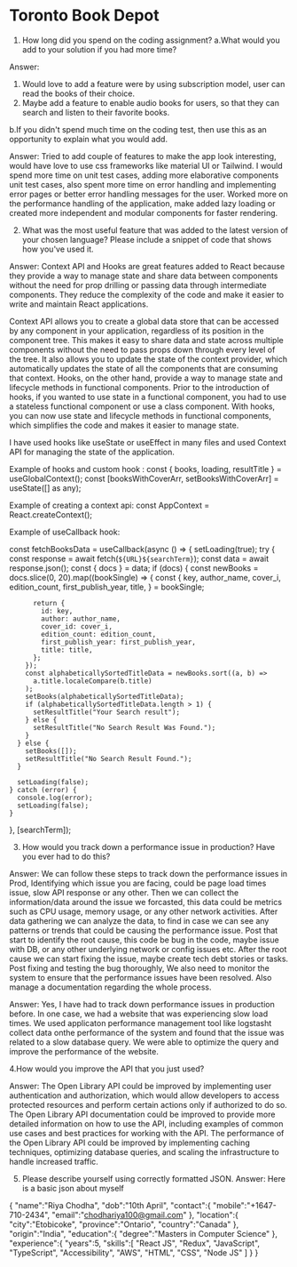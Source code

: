 # Toronto Book Depot

1.  How long did you spend on the coding assignment?
a.What would you add to your solution if you had more time?

Answer:
1) Would love to add a feature were by using subscription model, user can read the books of their choice. 
2) Maybe add a feature to enable audio books for users, so that they can search and listen to their favorite books.

b.If you didn't spend much time on the coding test, then use this as an opportunity to explain what you would add.

Answer: Tried to add couple of features to make the app look interesting, would have love to use css frameworks like material UI or Tailwind.
I would spend more time on unit test cases, adding more elaborative components unit test cases, also spent more time on error handling and implementing error pages or better error handling messages for the user. Worked more on the performance handling of the application, make added lazy loading or created more independent and modular components for faster rendering. 

2. What was the most useful feature that was added to the latest version of your chosen language? Please include a snippet of code that shows how you've used it.

Answer: Context API and Hooks are great features added to React because they provide a way to manage state and share data between components without the need for prop drilling or passing data through intermediate components. They reduce the complexity of the code and make it easier to write and maintain React applications.

Context API allows you to create a global data store that can be accessed by any component in your application, regardless of its position in the component tree.       This makes it easy to share data and state across multiple components without the need to pass props down through every level of the tree. It also allows you to       update the state of the context provider, which automatically updates the state of all the components that are consuming that context.
Hooks, on the other hand, provide a way to manage state and lifecycle methods in functional components. Prior to the introduction of hooks, if you wanted to use       state in a functional component, you had to use a stateless functional component or use a class component. With hooks, you can now use state and lifecycle methods in functional components, which simplifies the code and makes it easier to manage state.

I have used hooks like useState or useEffect in many files and used Context API for managing the state of the application.

Example of hooks and custom hook : 
  const { books, loading, resultTitle } = useGlobalContext();
  const [booksWithCoverArr, setBooksWithCoverArr] = useState([] as any);

Example of creating a context api:
    const AppContext = React.createContext();

Example of useCallback hook:

 const fetchBooksData = useCallback(async () => {
    setLoading(true);
    try {
      const response = await fetch(`${URL}${searchTerm}`);
      const data = await response.json();
      const { docs } = data;
      if (docs) {
        const newBooks = docs.slice(0, 20).map((bookSingle) => {
          const {
            key,
            author_name,
            cover_i,
            edition_count,
            first_publish_year,
            title,
          } = bookSingle;

          return {
            id: key,
            author: author_name,
            cover_id: cover_i,
            edition_count: edition_count,
            first_publish_year: first_publish_year,
            title: title,
          };
        });
        const alphabeticallySortedTitleData = newBooks.sort((a, b) =>
          a.title.localeCompare(b.title)
        );
        setBooks(alphabeticallySortedTitleData);
        if (alphabeticallySortedTitleData.length > 1) {
          setResultTitle("Your Search result");
        } else {
          setResultTitle("No Search Result Was Found.");
        }
      } else {
        setBooks([]);
        setResultTitle("No Search Result Found.");
      }

      setLoading(false);
    } catch (error) {
      console.log(error);
      setLoading(false);
    }
  }, [searchTerm]);

3. How would you track down a performance issue in production? Have you ever had to do this?

Answer: We can follow these steps to track down the performance issues in Prod, Identifying which issue you are facing, could be page load times issue, slow API response or any other. Then we can collect the information/data around the issue we forcasted, this data could be metrics such as CPU usage, memory usage, or any other network activities. After data gathering we can analyze the data, to find in case we can see any patterns or trends that could be causing the performance issue. Post that start to identify the root cause, this code be bug in the code, maybe issue with DB, or any other underlying network or config issues etc. After the root cause we can start fixing the issue, maybe create tech debt stories or tasks. Post fixing and testing the bug thoroughly, We also need to monitor the system to ensure that the performance issues have been resolved. Also manage a documentation regarding the whole process.

Answer: Yes, I have had to track down performance issues in production before. In one case, we had a website that was experiencing slow load times. We used applicaton performance management tool like logstasht collect data onthe performance of the system and found that the issue was related to a slow database query. We were able to optimize the query and improve the performance of the website.

4.How would you improve the API that you just used?

Answer: The Open Library API could be improved by implementing user authentication and authorization, which would allow developers to access protected resources and perform certain actions only if authorized to do so. The Open Library API documentation could be improved to provide more detailed information on how to use the API, including examples of common use cases and best practices for working with the API. The performance of the Open Library API could be improved by implementing caching techniques, optimizing database queries, and scaling the infrastructure to handle increased traffic.

5. Please describe yourself using correctly formatted JSON.
Answer: Here is a basic json about myself

{
    "name":"Riya Chodha",
    "dob":"10th April",
    "contact":{
        "mobile":"+1647-710-2434",
        "email":"chodhariya100@gmail.com"
    },
    "location":{
        "city":"Etobicoke",
        "province":"Ontario",
        "country":"Canada"
    },
    "origin":"India",
    "education":{
        "degree":"Masters in Computer Science"
    },
    "experience":{
        "years":5,
        "skills":[
            "React JS",
            "Redux",
            "JavaScript",
            "TypeScript",
            "Accessibility",
            "AWS",
            "HTML",
            "CSS",
            "Node JS"
        ]
    }
}
